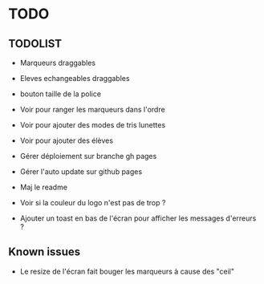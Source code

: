 # TODO

## TODOLIST

- Marqueurs draggables
- Eleves echangeables draggables
- bouton taille de la police

- Voir pour ranger les marqueurs dans l'ordre
- Voir pour ajouter des modes de tris lunettes
- Voir pour ajouter des élèves


- Gérer déploiement sur branche gh pages
- Gérer l'auto update sur github pages
- Maj le readme

- Voir si la couleur du logo n'est pas de trop ?
- Ajouter un toast en bas de l'écran pour afficher les messages d'erreurs ?


## Known issues

- Le resize de l'écran fait bouger les marqueurs à cause des "ceil"